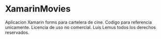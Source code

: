 # XamarinMovies
Aplicacion Xamarin forms para cartelera de cine.
Codigo para referencia unicamente.
Licencia de uso no comercial.
Luis Lemus todos los derechos reservados.
